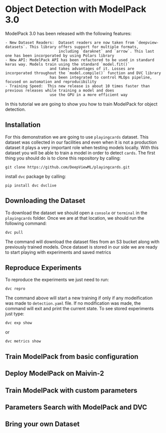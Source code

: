 # Object Detection with ModelPack 3.0

ModelPack 3.0 has been released with the following features:

    - New Dataset Readers:  Dataset readers are now taken from `deepview-datasets`. This library offers support for multiple formats, 
                            including `daraknet` and `arrow`. This last one has been incorporated by using Polars library
    - New API: ModelPack API has been refactored to be used in standard keras way. Models train using the standard `model.fit()` 
                        and takes advantages of it. Losses are incorporated throughout the `model.compile()` function and DVC library
                        has been integrated to control MLOps pipeline, focused on automation and reproducibility
    - Training Speed:  This new release is about 10 times faster than previous releases while training a model and does 
                        use the GPU in a more efficient way

In this tutorial we are going to show you how to train ModelPack for object detection.

## Installation

For this demonstration we are going to use `playingcards` dataset. This dataset was collected in our facilities and even when it is not a production dataset
it plays a very important role when testing models locally. With this dataset you will be able to train a model in order to detect `cards`.  The first thing you should do is to clone this repository by calling:

```shell
git clone https://github.com/DeepViewML/playingcards.git
```

install `dvc` package by calling:

```shell
pip install dvc dvclive
```
 
## Downloading the Dataset

To download the dataset we should open a `console` or `terminal` in the `playingcards` folder. Once we are at that location, we should run the following command:

```shell
dvc pull
```

The command will download the dataset files from an S3 bucket along with previously trained models. 
Once dataset is stored in our side we are ready to start playing with experiments and saved metrics

## Reproduce Experiments

To reproduce the experiments we just need to run:

```shell
dvc repro
```

The command above will start a new training if only if any modeification was made to `detection.yaml` file. If no modification was made,
the command will exit and print the current state. To see stored experiments just type:

```shell
dvc exp show
```

or 

```shell
dvc metrics show
```



## Train ModelPack from basic configuration

## Deploy ModelPack on Maivin-2

## Train ModelPack with custom parameters

## Parameters Search with ModelPack and DVC

## Bring your own Dataset


